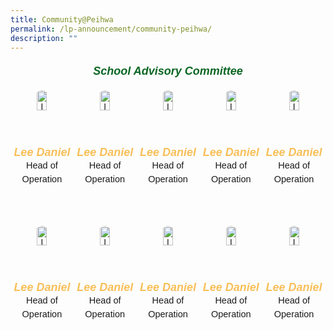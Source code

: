 ```yaml
---
title: Community@Peihwa
permalink: /lp-announcement/community-peihwa/
description: ""
---
```

<h5 style="font-weight: 700;color:#0B6623;font-size:18px;margin:20px; font-family:sans-serif;text-align:center;" class="header">School Advisory Committee</h5>

<div style="display: flex; flex-wrap: wrap; justify-content: space-between; max-width: 800px; margin: 0 auto;" class="image-container">
	<div style="width: 20%; margin-bottom: 20px; box-sizing: border-box; text-align: center;" class="image-box">
    <img style="width: 40%; height: auto; margin-bottom: 10px;border-radius: 50%;" alt="Image 1" src="/images/100by100(export50).png">
    <h5 style="font-weight: 700;margin: 0;color:#F8BF58;font-size:18px;font-family:sans-serif;margin0;" class="header">Lee Daniel</h5>
    <p style="font-size:14.5px; line-height:1.5 ;margin:0; font-family:sans-serif;">Head of Operation</p>
  </div>
	<div style="width: 20%; margin-bottom: 20px; box-sizing: border-box; text-align: center;" class="image-box">
    <img style="width: 40%; height: auto; margin-bottom: 10px;border-radius: 50%;" alt="Image 1" src="/images/100by100(export50).png">
    <h5 style="font-weight: 700;margin: 0;color:#F8BF58;font-size:18px;font-family:sans-serif;margin0;" class="header">Lee Daniel</h5>
    <p style="font-size:14.5px; line-height:1.5 ;margin:0; font-family:sans-serif;">Head of Operation</p>
  </div><div style="width: 20%; margin-bottom: 20px; box-sizing: border-box; text-align: center;" class="image-box">
    <img style="width: 40%; height: auto; margin-bottom: 10px;border-radius: 50%;" alt="Image 1" src="/images/100by100(export50).png">
    <h5 style="font-weight: 700;margin: 0;color:#F8BF58;font-size:18px;font-family:sans-serif;margin0;" class="header">Lee Daniel</h5>
    <p style="font-size:14.5px; line-height:1.5 ;margin:0; font-family:sans-serif;">Head of Operation</p>
  </div><div style="width: 20%; margin-bottom: 20px; box-sizing: border-box; text-align: center;" class="image-box">
    <img style="width: 40%; height: auto; margin-bottom: 10px;border-radius: 50%;" alt="Image 1" src="/images/100by100(export50).png">
    <h5 style="font-weight: 700;margin: 0;color:#F8BF58;font-size:18px;font-family:sans-serif;margin0;" class="header">Lee Daniel</h5>
    <p style="font-size:14.5px; line-height:1.5 ;margin:0; font-family:sans-serif;">Head of Operation</p>
  </div><div style="width: 20%; margin-bottom: 20px; box-sizing: border-box; text-align: center;" class="image-box">
    <img style="width: 40%; height: auto; margin-bottom: 10px;border-radius: 50%;" alt="Image 1" src="/images/100by100(export50).png">
    <h5 style="font-weight: 700;margin: 0;color:#F8BF58;font-size:18px;font-family:sans-serif;margin0;" class="header">Lee Daniel</h5>
    <p style="font-size:14.5px; line-height:1.5 ;margin:0; font-family:sans-serif;">Head of Operation</p>
  </div><div style="width: 20%; margin-bottom: 20px; box-sizing: border-box; text-align: center;" class="image-box">
    <img style="width: 40%; height: auto; margin-bottom: 10px;border-radius: 50%;" alt="Image 1" src="/images/100by100(export50).png">
    <h5 style="font-weight: 700;margin: 0;color:#F8BF58;font-size:18px;font-family:sans-serif;margin0;" class="header">Lee Daniel</h5>
    <p style="font-size:14.5px; line-height:1.5 ;margin:0; font-family:sans-serif;">Head of Operation</p>
  </div><div style="width: 20%; margin-bottom: 20px; box-sizing: border-box; text-align: center;" class="image-box">
    <img style="width: 40%; height: auto; margin-bottom: 10px;border-radius: 50%;" alt="Image 1" src="/images/100by100(export50).png">
    <h5 style="font-weight: 700;margin: 0;color:#F8BF58;font-size:18px;font-family:sans-serif;margin0;" class="header">Lee Daniel</h5>
    <p style="font-size:14.5px; line-height:1.5 ;margin:0; font-family:sans-serif;">Head of Operation</p>
  </div><div style="width: 20%; margin-bottom: 20px; box-sizing: border-box; text-align: center;" class="image-box">
    <img style="width: 40%; height: auto; margin-bottom: 10px;border-radius: 50%;" alt="Image 1" src="/images/100by100(export50).png">
    <h5 style="font-weight: 700;margin: 0;color:#F8BF58;font-size:18px;font-family:sans-serif;margin0;" class="header">Lee Daniel</h5>
    <p style="font-size:14.5px; line-height:1.5 ;margin:0; font-family:sans-serif;">Head of Operation</p>
  </div><div style="width: 20%; margin-bottom: 20px; box-sizing: border-box; text-align: center;" class="image-box">
    <img style="width: 40%; height: auto; margin-bottom: 10px;border-radius: 50%;" alt="Image 1" src="/images/100by100(export50).png">
    <h5 style="font-weight: 700;margin: 0;color:#F8BF58;font-size:18px;font-family:sans-serif;margin0;" class="header">Lee Daniel</h5>
    <p style="font-size:14.5px; line-height:1.5 ;margin:0; font-family:sans-serif;">Head of Operation</p>
  </div><div style="width: 20%; margin-bottom: 20px; box-sizing: border-box; text-align: center;" class="image-box">
    <img style="width: 40%; height: auto; margin-bottom: 10px;border-radius: 50%;" alt="Image 1" src="/images/100by100(export50).png">
    <h5 style="font-weight: 700;margin: 0;color:#F8BF58;font-size:18px;font-family:sans-serif;margin0;" class="header">Lee Daniel</h5>
    <p style="font-size:14.5px; line-height:1.5 ;margin:0; font-family:sans-serif;">Head of Operation</p>
  </div>
</div>

